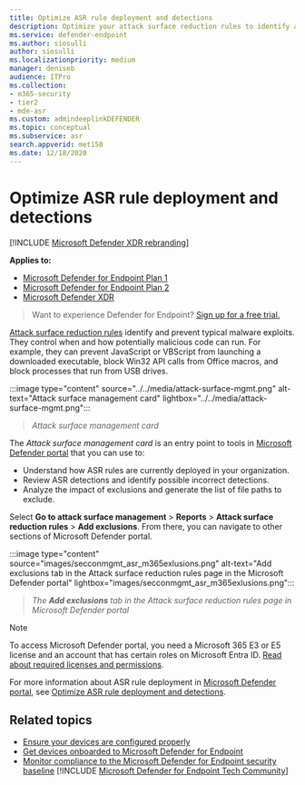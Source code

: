 ```yaml
---
title: Optimize ASR rule deployment and detections
description: Optimize your attack surface reduction rules to identify and prevent typical malware exploits.
ms.service: defender-endpoint
ms.author: siosulli
author: siosulli
ms.localizationpriority: medium
manager: deniseb
audience: ITPro
ms.collection: 
- m365-security
- tier2
- mde-asr
ms.custom: admindeeplinkDEFENDER
ms.topic: conceptual
ms.subservice: asr
search.appverid: met150
ms.date: 12/18/2020
---
```


# Optimize ASR rule deployment and detections

[!INCLUDE [Microsoft Defender XDR rebranding](../includes/microsoft-defender.md)]

**Applies to:**
- [Microsoft Defender for Endpoint Plan 1](https://go.microsoft.com/fwlink/p/?linkid=2154037)
- [Microsoft Defender for Endpoint Plan 2](https://go.microsoft.com/fwlink/p/?linkid=2154037)
- [Microsoft Defender XDR](https://go.microsoft.com/fwlink/?linkid=2118804)

> Want to experience Defender for Endpoint? [Sign up for a free trial.](https://www.microsoft.com/WindowsForBusiness/windows-atp?ocid=docs-wdatp-onboardconfigure-abovefoldlink)

[Attack surface reduction rules](./attack-surface-reduction.md) identify and prevent typical malware exploits. They control when and how potentially malicious code can run. For example, they can prevent JavaScript or VBScript from launching a downloaded executable, block Win32 API calls from Office macros, and block processes that run from USB drives.

:::image type="content" source="../../media/attack-surface-mgmt.png" alt-text="Attack surface management card" lightbox="../../media/attack-surface-mgmt.png":::

> *Attack surface management card*

The *Attack surface management card* is an entry point to tools in <a href="https://go.microsoft.com/fwlink/p/?linkid=2077139" target="_blank">Microsoft Defender portal</a> that you can use to:

- Understand how ASR rules are currently deployed in your organization.
- Review ASR detections and identify possible incorrect detections.
- Analyze the impact of exclusions and generate the list of file paths to exclude.

Select **Go to attack surface management** \> **Reports** \> **Attack surface reduction rules** \> **Add exclusions**. From there, you can navigate to other sections of Microsoft Defender portal.

:::image type="content" source="images/secconmgmt_asr_m365exlusions.png" alt-text="Add exclusions tab in the Attack surface reduction rules page in the Microsoft Defender portal" lightbox="images/secconmgmt_asr_m365exlusions.png":::

> *The **Add exclusions** tab in the Attack surface reduction rules page in Microsoft Defender portal*

> [!NOTE]
> To access Microsoft Defender portal, you need a Microsoft 365 E3 or E5 license and an account that has certain roles on Microsoft Entra ID. [Read about required licenses and permissions](/microsoft-365/security/defender/prerequisites).

For more information about ASR rule deployment in <a href="https://go.microsoft.com/fwlink/p/?linkid=2077139" target="_blank">Microsoft Defender portal</a>, see [Optimize ASR rule deployment and detections](configure-machines-asr.md).

## Related topics

- [Ensure your devices are configured properly](configure-machines.md)
- [Get devices onboarded to Microsoft Defender for Endpoint](configure-machines-onboarding.md)
- [Monitor compliance to the Microsoft Defender for Endpoint security baseline](configure-machines-security-baseline.md)
[!INCLUDE [Microsoft Defender for Endpoint Tech Community](../includes/defender-mde-techcommunity.md)]
